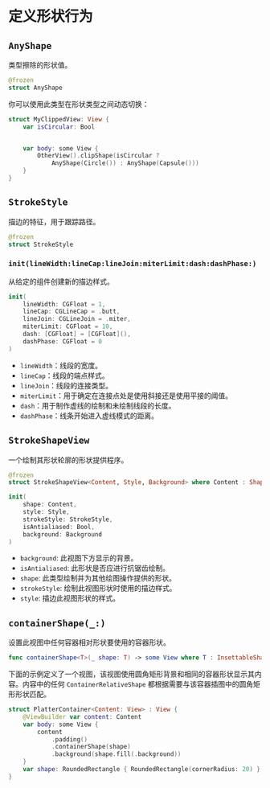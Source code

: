 # 定义形状行为

## `AnyShape`

类型擦除的形状值。

```swift
@frozen
struct AnyShape
```

你可以使用此类型在形状类型之间动态切换：

```swift
struct MyClippedView: View {
    var isCircular: Bool


    var body: some View {
        OtherView().clipShape(isCircular ?
            AnyShape(Circle()) : AnyShape(Capsule()))
    }
}
```

## `StrokeStyle`

描边的特征，用于跟踪路径。

```swift
@frozen
struct StrokeStyle
```

### `init(lineWidth:lineCap:lineJoin:miterLimit:dash:dashPhase:)`

从给定的组件创建新的描边样式。

```swift
init(
    lineWidth: CGFloat = 1,
    lineCap: CGLineCap = .butt,
    lineJoin: CGLineJoin = .miter,
    miterLimit: CGFloat = 10,
    dash: [CGFloat] = [CGFloat](),
    dashPhase: CGFloat = 0
)
```

- `lineWidth`：线段的宽度。
- `lineCap`：线段的端点样式。
- `lineJoin`：线段的连接类型。
- `miterLimit`：用于确定在连接点处是使用斜接还是使用平接的阈值。
- `dash`：用于制作虚线的绘制和未绘制线段的长度。
- `dashPhase`：线条开始进入虚线模式的距离。

## `StrokeShapeView`

一个绘制其形状轮廓的形状提供程序。

```swift
@frozen
struct StrokeShapeView<Content, Style, Background> where Content : Shape, Style : ShapeStyle, Background : View
```


```swift
init(
    shape: Content,
    style: Style,
    strokeStyle: StrokeStyle,
    isAntialiased: Bool,
    background: Background
)
```

- `background`: 此视图下方显示的背景。
- `isAntialiased`: 此形状是否应进行抗锯齿绘制。
- `shape`: 此类型绘制并为其他绘图操作提供的形状。
- `strokeStyle`: 绘制此视图形状时使用的描边样式。
- `style`: 描边此视图形状的样式。

## `containerShape(_:)`

设置此视图中任何容器相对形状要使用的容器形状。

```swift
func containerShape<T>(_ shape: T) -> some View where T : InsettableShape
```

下面的示例定义了一个视图，该视图使用圆角矩形背景和相同的容器形状显示其内容。内容中的任何 `ContainerRelativeShape` 都根据需要与该容器插图中的圆角矩形形状匹配。


```swift
struct PlatterContainer<Content: View> : View {
    @ViewBuilder var content: Content
    var body: some View {
        content
            .padding()
            .containerShape(shape)
            .background(shape.fill(.background))
    }
    var shape: RoundedRectangle { RoundedRectangle(cornerRadius: 20) }
}
```